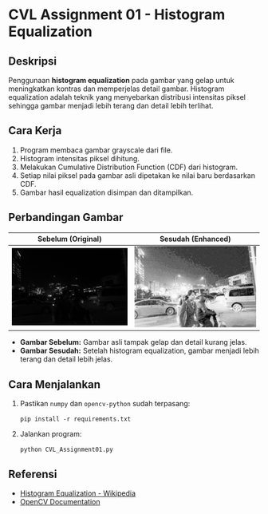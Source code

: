 # CVL Assignment 01 - Histogram Equalization

## Deskripsi

Penggunaan **histogram equalization** pada gambar yang gelap untuk meningkatkan kontras dan memperjelas detail gambar. 
Histogram equalization adalah teknik yang menyebarkan distribusi intensitas piksel sehingga gambar menjadi lebih terang dan detail lebih terlihat.

## Cara Kerja

1. Program membaca gambar grayscale dari file.
2. Histogram intensitas piksel dihitung.
3. Melakukan Cumulative Distribution Function (CDF) dari histogram.
4. Setiap nilai piksel pada gambar asli dipetakan ke nilai baru berdasarkan CDF.
5. Gambar hasil equalization disimpan dan ditampilkan.

## Perbandingan Gambar

| Sebelum (Original)                | Sesudah (Enhanced)                |
|------------------------------------|-----------------------------------|
| ![Original Image](dark_image.jpg)  | ![Enhanced Image](enhanced_dark_image.jpg) |

- **Gambar Sebelum:** Gambar asli tampak gelap dan detail kurang jelas.
- **Gambar Sesudah:** Setelah histogram equalization, gambar menjadi lebih terang dan detail lebih jelas.

## Cara Menjalankan

1. Pastikan `numpy` dan `opencv-python` sudah terpasang:
   ```
   pip install -r requirements.txt
   ```
2. Jalankan program:
   ```
   python CVL_Assignment01.py
   ```

## Referensi

- [Histogram Equalization - Wikipedia](https://en.wikipedia.org/wiki/Histogram_equalization)
- [OpenCV Documentation](https://docs.opencv.org/)